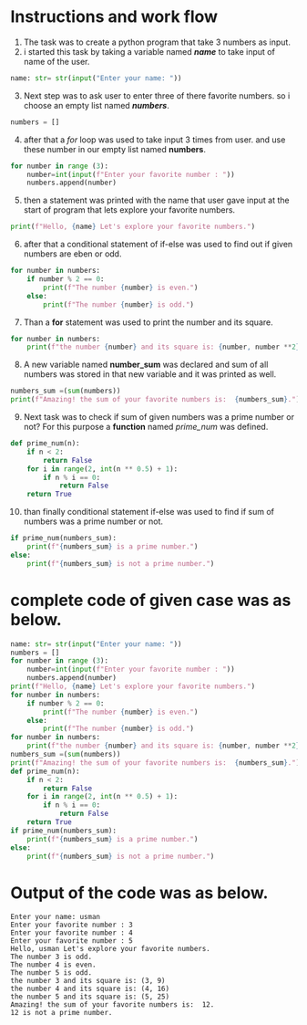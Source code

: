 # Instructions and work flow
1. The task was to create a python program that take 3 numbers as input.
2. i started this task by taking a variable named __*name*__ to take input of name of the user.
```python 
name: str= str(input("Enter your name: "))
```
3. Next step was to ask user to enter three of there favorite numbers. so i choose an empty list named __*numbers*__.
```python
numbers = []
```
4. after that a *for* loop was used to take input 3 times from user. and use these number in our empty list named **numbers**.
```python
for number in range (3):
    number=int(input(f"Enter your favorite number : "))
    numbers.append(number)
```
5. then a statement was printed with the name that user gave input at the start of program that lets explore your favorite numbers.
```python 
print(f"Hello, {name} Let's explore your favorite numbers.")
```
6. after that a conditional statement of if-else was used to find out if given numbers are eben or odd.
```python
for number in numbers:
    if number % 2 == 0:
        print(f"The number {number} is even.")
    else:
        print(f"The number {number} is odd.")
```
7. Than a **for** statement was used to print the number and its square.
```python 
for number in numbers:
    print(f"the number {number} and its square is: {number, number **2}")
```
8. A new variable named **number_sum** was declared and sum of all numbers was stored in that new variable and it was printed as well.
```python
numbers_sum =(sum(numbers))
print(f"Amazing! the sum of your favorite numbers is:  {numbers_sum}.")
```
9. Next task was to check if sum of given numbers was a prime number or not? For this purpose a **function** named *prime_num* was defined.
```python
def prime_num(n):
    if n < 2:
        return False
    for i in range(2, int(n ** 0.5) + 1):
        if n % i == 0:
            return False
    return True
```
10. than finally conditional statement if-else was used to find if sum of numbers was a prime number or not.
```python
if prime_num(numbers_sum):
    print(f"{numbers_sum} is a prime number.")
else:
    print(f"{numbers_sum} is not a prime number.")
```
# complete code of given case was as below.
```python 
name: str= str(input("Enter your name: "))
numbers = []
for number in range (3):
    number=int(input(f"Enter your favorite number : "))
    numbers.append(number)
print(f"Hello, {name} Let's explore your favorite numbers.")
for number in numbers:
    if number % 2 == 0:
        print(f"The number {number} is even.")
    else:
        print(f"The number {number} is odd.")
for number in numbers:
    print(f"the number {number} and its square is: {number, number **2}")
numbers_sum =(sum(numbers))
print(f"Amazing! the sum of your favorite numbers is:  {numbers_sum}.")
def prime_num(n):
    if n < 2:
        return False
    for i in range(2, int(n ** 0.5) + 1):
        if n % i == 0:
            return False
    return True
if prime_num(numbers_sum):
    print(f"{numbers_sum} is a prime number.")
else:
    print(f"{numbers_sum} is not a prime number.")
```

# Output of the code was as below.
```
Enter your name: usman
Enter your favorite number : 3
Enter your favorite number : 4
Enter your favorite number : 5
Hello, usman Let's explore your favorite numbers.
The number 3 is odd.
The number 4 is even.
The number 5 is odd.
the number 3 and its square is: (3, 9)
the number 4 and its square is: (4, 16)
the number 5 and its square is: (5, 25)
Amazing! the sum of your favorite numbers is:  12.
12 is not a prime number.
```